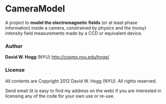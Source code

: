 CameraModel
===========

A project to **model the electromagnetic fields** (or at least phase
information) inside a camera, constrained by physics and the (noisy)
intensity field measurements made by a CCD or equivalent device.

### Author

**David W. Hogg** (NYU) http://cosmo.nyu.edu/hogg/

### License

All contents are Copyright 2012 David W. Hogg (NYU).  All rights
reserved.

Send email (it is easy to find my address on the web) if you are
interested in licensing any of the code for your own use or re-use.
